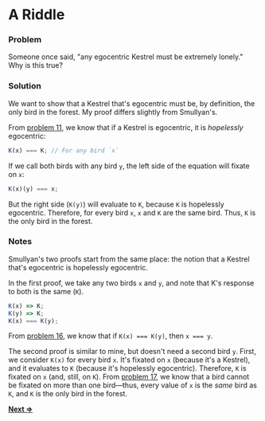 # A Riddle

### Problem
Someone once said, "any egocentric Kestrel must be extremely lonely." Why is this true?

### Solution
We want to show that a Kestrel that's egocentric must be, by definition, the only bird in the forest. My proof differs slightly from Smullyan's.

From [problem 11](../11/README.md), we know that if a Kestrel is egocentric, it is _hopelessly_ egocentric:
```js
K(x) === K; // For any bird `x`
```
If we call both birds with any bird `y`, the left side of the equation will fixate on `x`:
```js
K(x)(y) === x;
```
But the right side (`K(y)`) will evaluate to `K`, because `K` is hopelessly egocentric. Therefore, for every bird `x`, `x` and `K` are the same bird. Thus, `K` is the only bird in the forest.

### Notes
Smullyan's two proofs start from the same place: the notion that a Kestrel that's egocentric is hopelessly egocentric.

In the first proof, we take any two birds `x` and `y`, and note that K's response to both is the same (`K`).
```js
K(x) => K;
K(y) => K;
K(x) === K(y);
```
From [problem 16](../16/README.md), we know that if `K(x) === K(y)`, then `x === y`.

The second proof is similar to mine, but doesn't need a second bird `y`. First, we consider `K(x)` for every bird `x`. It's fixated on `x` (because it's a Kestrel), and it evaluates to `K` (because it's hopelessly egocentric). Therefore, `K` is fixated on `x` (and, still, on `K`). From [problem 17](../17/README.md), we know that a bird cannot be fixated on more than one bird—thus, every value of `x` is the _same_ bird as `K`, and `K` is the only bird in the forest.

[**Next =>**](../20/README.md)
